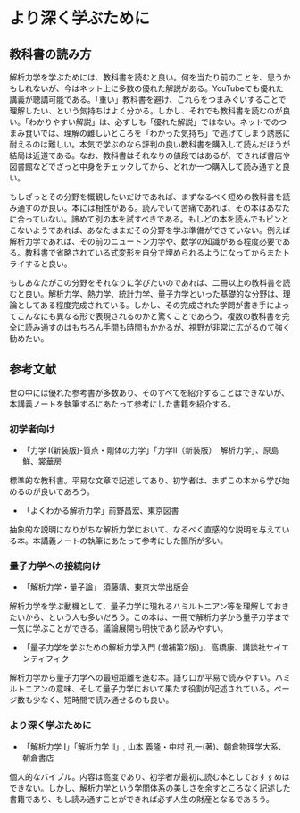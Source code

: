 # より深く学ぶために

## 教科書の読み方

解析力学を学ぶためには、教科書を読むと良い。何を当たり前のことを、思うかもしれないが、今はネット上に多数の優れた解説がある。YouTubeでも優れた講義が聴講可能である。「重い」教科書を避け、これらをつまみぐいすることで理解したい、という気持ちはよく分かる。しかし、それでも教科書を読むのが良い。「わかりやすい解説」は、必ずしも「優れた解説」ではない。ネットでのつまみ食いでは、理解の難しいところを「わかった気持ち」で逃げてしまう誘惑に耐えるのは難しい。本気で学ぶのなら評判の良い教科書を購入して読んだほうが結局は近道である。なお、教科書はそれなりの値段ではあるが、できれば書店や図書館などでざっと中身をチェックしてから、どれか一つ購入して読み通すと良い。

もしざっとその分野を概観したいだけであれば、まずなるべく短めの教科書を読み通すのが良い。本には相性がある。読んでいて苦痛であれば、その本はあなたに合っていない。諦めて別の本を試すべきである。もしどの本を読んでもピンとこないようであれば、あなたはまだその分野を学ぶ準備ができていない。例えば解析力学であれば、その前のニュートン力学や、数学の知識がある程度必要である。教科書で省略されている式変形を自分で埋められるようになってからまたトライすると良い。

もしあなたがこの分野をそれなりに学びたいのであれば、二冊以上の教科書を読むと良い。解析力学、熱力学、統計力学、量子力学といった基礎的な分野は、理論としてある程度完成されている。しかし、その完成された学問が書き手によってこんなにも異なる形で表現されるのかと驚くことであろう。複数の教科書を完全に読み通すのはもちろん手間も時間もかかるが、視野が非常に広がるのて強く勧めたい。

## 参考文献

世の中には優れた参考書が多数あり、そのすべてを紹介することはできないが、本講義ノートを執筆するにあたって参考にした書籍を紹介する。

### 初学者向け

* 「力学 I(新装版)-質点・剛体の力学」「力学II（新装版）　解析力学」、原島鮮、裳華房

標準的な教科書。平易な文章で記述してあり、初学者は、まずこの本から学び始めるのが良いであろう。

* 「よくわかる解析力学」前野昌宏、東京図書

抽象的な説明になりがちな解析力学において、なるべく直感的な説明を与えている本。本講義ノートの執筆にあたって参考にした箇所が多い。

### 量子力学への接続向け

* 「解析力学・量子論」 須藤靖、東京大学出版会

解析力学を学ぶ動機として、量子力学に現れるハミルトニアン等を理解しておきたいから、という人も多いだろう。この本は、一冊で解析力学から量子力学まで一気に学ぶことができる。議論展開も明快であり読みやすい。

* 「量子力学を学ぶための解析力学入門 (増補第2版)」、高橋康、講談社サイエンティフィク

解析力学から量子力学への最短距離を進む本。語り口が平易で読みやすい。ハミルトニアンの意味、そして量子力学において果たす役割が記述されている。ページ数も少なく、短時間で読み通せるのも良い。

### より深く学ぶために

* 「解析力学 I」「解析力学 II」, 山本 義隆・中村 孔一(著)、朝倉物理学大系、朝倉書店

個人的なバイブル。内容は高度であり、初学者が最初に読む本としておすすめはできない。しかし、解析力学という学問体系の美しさを余すところなく記述した書籍であり、もし読み通すことができれば必ず人生の財産となるであろう。
